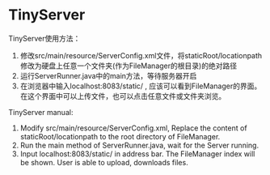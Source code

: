# TinyServer

TinyServer使用方法：

1. 修改src/main/resource/ServerConfig.xml文件，将staticRoot/locationpath修改为硬盘上任意一个文件夹(作为FileManager的根目录)的绝对路径
2. 运行ServerRunner.java中的main方法，等待服务器开启
3. 在浏览器中输入localhost:8083/static/  , 应该可以看到FileManager的界面。在这个界面中可以上传文件，也可以点击任意文件或文件夹浏览。

TinyServer manual:
1. Modify src/main/resource/ServerConfig.xml, Replace the content of staticRoot/locationpath to the root directory of FileManager.
2. Run the main method of ServerRunner.java, wait for the Server running.
3. Input localhost:8083/static/ in address bar. The FileManager index will be shown. User is able to upload, downloads files.
